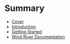 # Summary

* [Cover](README.md)
* [Introduction](documentation/Introduction.md)
* [Getting Started](documentation/GettingStarted.md)
* [Wind River Documentation](WindRiverDocumentation.md)

